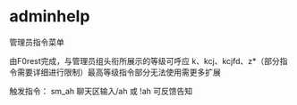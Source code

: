 # adminhelp
管理员指令菜单

由F0rest完成，与管理员组头衔所展示的等级可呼应
k、kcj、kcjfd、z*（部分指令需要详细进行限制）最高等级指令部分无法使用需更多扩展

触发指令：
sm_ah
聊天区输入/ah 或 !ah 可反馈告知
